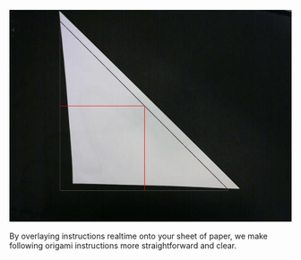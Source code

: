 ![](https://github.com/concavegit/cv-assisted-origami/raw/master/PaperPics/testresult.png)

By overlaying instructions realtime onto your sheet of paper, we make following origami instructions more straightforward and clear.
